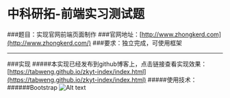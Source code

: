 # 中科研拓-前端实习测试题
###题目：实现官网前端页面制作
###官网地址：[http://www.zhongkerd.com](http://www.zhongkerd.com/)
###要求：独立完成，可使用框架
***
###实现
#####本实现已经发布到github博客上，点击链接查看实现效果：[https://tabweng.github.io/zkyt-index/index.html](https://tabweng.github.io/zkyt-index/index.html)
#####使用技术：
######Bootstrap
![Alt text](https://encrypted-tbn0.gstatic.com/images?q=tbn:ANd9GcQLJHOOqSYXHkPSSBPb_vHc78T44LcRCO9wfcBXZ_Bdji6pqHTm)



